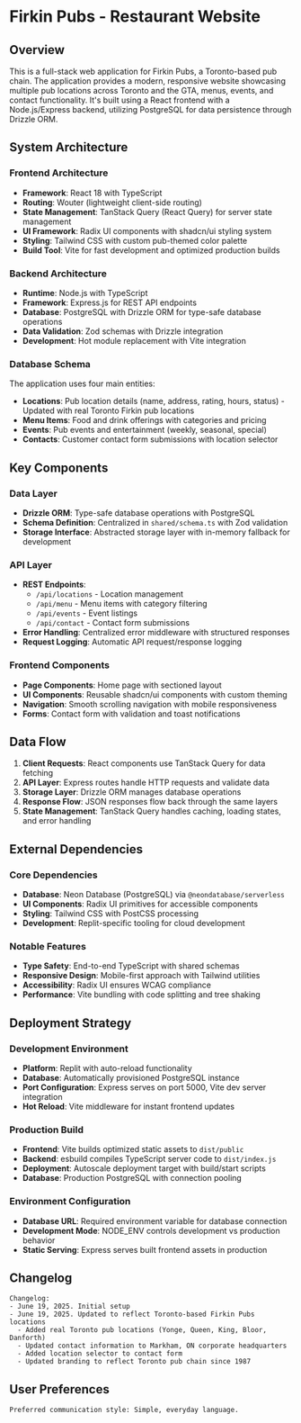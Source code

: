 # Firkin Pubs - Restaurant Website

## Overview

This is a full-stack web application for Firkin Pubs, a Toronto-based pub chain. The application provides a modern, responsive website showcasing multiple pub locations across Toronto and the GTA, menus, events, and contact functionality. It's built using a React frontend with a Node.js/Express backend, utilizing PostgreSQL for data persistence through Drizzle ORM.

## System Architecture

### Frontend Architecture
- **Framework**: React 18 with TypeScript
- **Routing**: Wouter (lightweight client-side routing)
- **State Management**: TanStack Query (React Query) for server state management
- **UI Framework**: Radix UI components with shadcn/ui styling system
- **Styling**: Tailwind CSS with custom pub-themed color palette
- **Build Tool**: Vite for fast development and optimized production builds

### Backend Architecture
- **Runtime**: Node.js with TypeScript
- **Framework**: Express.js for REST API endpoints
- **Database**: PostgreSQL with Drizzle ORM for type-safe database operations
- **Data Validation**: Zod schemas with Drizzle integration
- **Development**: Hot module replacement with Vite integration

### Database Schema
The application uses four main entities:
- **Locations**: Pub location details (name, address, rating, hours, status) - Updated with real Toronto Firkin pub locations
- **Menu Items**: Food and drink offerings with categories and pricing
- **Events**: Pub events and entertainment (weekly, seasonal, special)
- **Contacts**: Customer contact form submissions with location selector

## Key Components

### Data Layer
- **Drizzle ORM**: Type-safe database operations with PostgreSQL
- **Schema Definition**: Centralized in `shared/schema.ts` with Zod validation
- **Storage Interface**: Abstracted storage layer with in-memory fallback for development

### API Layer
- **REST Endpoints**: 
  - `/api/locations` - Location management
  - `/api/menu` - Menu items with category filtering
  - `/api/events` - Event listings
  - `/api/contact` - Contact form submissions
- **Error Handling**: Centralized error middleware with structured responses
- **Request Logging**: Automatic API request/response logging

### Frontend Components
- **Page Components**: Home page with sectioned layout
- **UI Components**: Reusable shadcn/ui components with custom theming
- **Navigation**: Smooth scrolling navigation with mobile responsiveness
- **Forms**: Contact form with validation and toast notifications

## Data Flow

1. **Client Requests**: React components use TanStack Query for data fetching
2. **API Layer**: Express routes handle HTTP requests and validate data
3. **Storage Layer**: Drizzle ORM manages database operations
4. **Response Flow**: JSON responses flow back through the same layers
5. **State Management**: TanStack Query handles caching, loading states, and error handling

## External Dependencies

### Core Dependencies
- **Database**: Neon Database (PostgreSQL) via `@neondatabase/serverless`
- **UI Components**: Radix UI primitives for accessible components
- **Styling**: Tailwind CSS with PostCSS processing
- **Development**: Replit-specific tooling for cloud development

### Notable Features
- **Type Safety**: End-to-end TypeScript with shared schemas
- **Responsive Design**: Mobile-first approach with Tailwind utilities
- **Accessibility**: Radix UI ensures WCAG compliance
- **Performance**: Vite bundling with code splitting and tree shaking

## Deployment Strategy

### Development Environment
- **Platform**: Replit with auto-reload functionality
- **Database**: Automatically provisioned PostgreSQL instance
- **Port Configuration**: Express serves on port 5000, Vite dev server integration
- **Hot Reload**: Vite middleware for instant frontend updates

### Production Build
- **Frontend**: Vite builds optimized static assets to `dist/public`
- **Backend**: esbuild compiles TypeScript server code to `dist/index.js`
- **Deployment**: Autoscale deployment target with build/start scripts
- **Database**: Production PostgreSQL with connection pooling

### Environment Configuration
- **Database URL**: Required environment variable for database connection
- **Development Mode**: NODE_ENV controls development vs production behavior
- **Static Serving**: Express serves built frontend assets in production

## Changelog

```
Changelog:
- June 19, 2025. Initial setup
- June 19, 2025. Updated to reflect Toronto-based Firkin Pubs locations
  - Added real Toronto pub locations (Yonge, Queen, King, Bloor, Danforth)
  - Updated contact information to Markham, ON corporate headquarters
  - Added location selector to contact form
  - Updated branding to reflect Toronto pub chain since 1987
```

## User Preferences

```
Preferred communication style: Simple, everyday language.
```